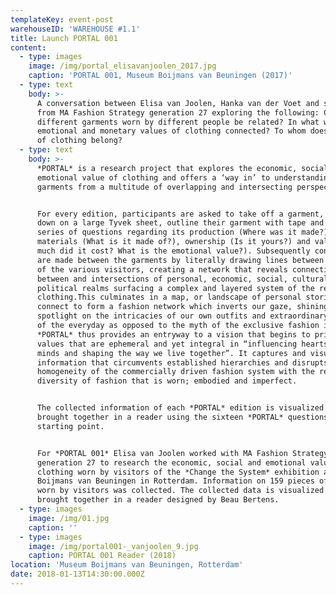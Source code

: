 ```yaml
---
templateKey: event-post
warehouseID: 'WAREHOUSE #1.1'
title: Launch PORTAL 001
content:
  - type: images
    image: /img/portal_elisavanjoolen_2017.jpg
    caption: 'PORTAL 001, Museum Boijmans van Beuningen (2017)'
  - type: text
    body: >-
      A conversation between Elisa van Joolen, Hanka van der Voet and students
      from MA Fashion Strategy generation 27 exploring the following: Could
      different garments worn by different people be related? In what ways are
      emotional and monetary values of clothing connected? To whom does a piece
      of clothing belong?
  - type: text
    body: >-
      *PORTAL* is a research project that explores the economic, social and
      emotional value of clothing and offers a ‘way in’ to understanding
      garments from a multitude of overlapping and intersecting perspectives.


      For every edition, participants are asked to take off a garment, lay it
      down on a large Tyvek sheet, outline their garment with tape and answer a
      series of questions regarding its production (Where was it made?),
      materials (What is it made of?), ownership (Is it yours?) and value (How
      much did it cost? What is the emotional value?). Subsequently connections
      are made between the garments by literally drawing lines between the items
      of the various visitors, creating a network that reveals connections
      between and intersections of personal, economic, social, cultural and
      political realms surfacing a complex and layered system of the reality of
      clothing.This culminates in a map, or landscape of personal stories that
      connect to form a fashion network which inverts our gaze, shining a
      spotlight on the intricacies of our own outfits and extraordinary aspects
      of the everyday as opposed to the myth of the exclusive fashion image.
      *PORTAL* thus provides an entryway to a vision that begins to prioritise
      values that are ephemeral and yet integral in “influencing hearts and
      minds and shaping the way we live together”. It captures and visualises
      information that circumvents established hierarchies and disrupts the
      homogeneity of the commercially driven fashion system with the refreshing
      diversity of fashion that is worn; embodied and imperfect.


      The collected information of each *PORTAL* edition is visualized and
      brought together in a reader using the sixteen *PORTAL* questions as a
      starting point.


      For *PORTAL 001* Elisa van Joolen worked with MA Fashion Strategy students
      generation 27 to research the economic, social and emotional value of
      clothing worn by visitors of the *Change the System* exhibition at Museum
      Boijmans van Beuningen in Rotterdam. Information on 159 pieces of clothing
      worn by visitors was collected. The collected data is visualized and
      brought together in a reader designed by Beau Bertens.
  - type: images
    image: /img/01.jpg
    caption: ''
  - type: images
    image: /img/portal001-_vanjoolen_9.jpg
    caption: PORTAL 001 Reader (2018)
location: 'Museum Boijmans van Beuningen, Rotterdam'
date: 2018-01-13T14:30:00.000Z
---
```

